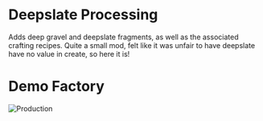 
# Deepslate Processing
Adds deep gravel and deepslate fragments, as well as the associated crafting recipes.
Quite a small mod, felt like it was unfair to have deepslate have no value in create, so here it is!
# Demo Factory
![Production](https://cdn.modrinth.com/data/eV1eX9u6/images/98cd95189d2236b99380b42214dc068c0ecec8d7.png)